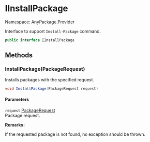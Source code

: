 # IInstallPackage

Namespace: AnyPackage.Provider

Interface to support `Install-Package` command.

```csharp
public interface IInstallPackage
```

## Methods

### **InstallPackage(PackageRequest)**

Installs packages with the specified request.

```csharp
void InstallPackage(PackageRequest request)
```

#### Parameters

`request` [PackageRequest](./anypackage.provider.packagerequest.md)<br>
Package request.

**Remarks:**

If the requested package is not found, no exception should be thrown.
